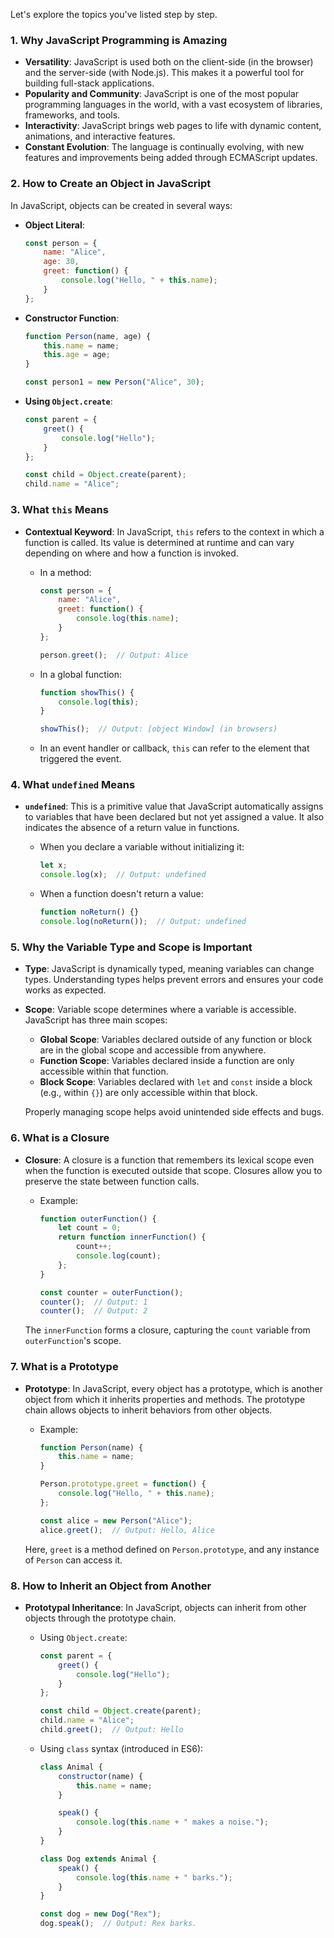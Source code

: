 Let's explore the topics you've listed step by step.

### **1. Why JavaScript Programming is Amazing**
- **Versatility**: JavaScript is used both on the client-side (in the browser) and the server-side (with Node.js). This makes it a powerful tool for building full-stack applications.
- **Popularity and Community**: JavaScript is one of the most popular programming languages in the world, with a vast ecosystem of libraries, frameworks, and tools.
- **Interactivity**: JavaScript brings web pages to life with dynamic content, animations, and interactive features.
- **Constant Evolution**: The language is continually evolving, with new features and improvements being added through ECMAScript updates.

### **2. How to Create an Object in JavaScript**
In JavaScript, objects can be created in several ways:

- **Object Literal**:
  ```javascript
  const person = {
      name: "Alice",
      age: 30,
      greet: function() {
          console.log("Hello, " + this.name);
      }
  };
  ```

- **Constructor Function**:
  ```javascript
  function Person(name, age) {
      this.name = name;
      this.age = age;
  }

  const person1 = new Person("Alice", 30);
  ```

- **Using `Object.create`**:
  ```javascript
  const parent = {
      greet() {
          console.log("Hello");
      }
  };

  const child = Object.create(parent);
  child.name = "Alice";
  ```

### **3. What `this` Means**
- **Contextual Keyword**: In JavaScript, `this` refers to the context in which a function is called. Its value is determined at runtime and can vary depending on where and how a function is invoked.
  
  - In a method:
    ```javascript
    const person = {
        name: "Alice",
        greet: function() {
            console.log(this.name);
        }
    };

    person.greet();  // Output: Alice
    ```

  - In a global function:
    ```javascript
    function showThis() {
        console.log(this);
    }

    showThis();  // Output: [object Window] (in browsers)
    ```

  - In an event handler or callback, `this` can refer to the element that triggered the event.

### **4. What `undefined` Means**
- **`undefined`**: This is a primitive value that JavaScript automatically assigns to variables that have been declared but not yet assigned a value. It also indicates the absence of a return value in functions.

  - When you declare a variable without initializing it:
    ```javascript
    let x;
    console.log(x);  // Output: undefined
    ```

  - When a function doesn't return a value:
    ```javascript
    function noReturn() {}
    console.log(noReturn());  // Output: undefined
    ```

### **5. Why the Variable Type and Scope is Important**
- **Type**: JavaScript is dynamically typed, meaning variables can change types. Understanding types helps prevent errors and ensures your code works as expected.
- **Scope**: Variable scope determines where a variable is accessible. JavaScript has three main scopes:
  - **Global Scope**: Variables declared outside of any function or block are in the global scope and accessible from anywhere.
  - **Function Scope**: Variables declared inside a function are only accessible within that function.
  - **Block Scope**: Variables declared with `let` and `const` inside a block (e.g., within `{}`) are only accessible within that block.

  Properly managing scope helps avoid unintended side effects and bugs.

### **6. What is a Closure**
- **Closure**: A closure is a function that remembers its lexical scope even when the function is executed outside that scope. Closures allow you to preserve the state between function calls.

  - Example:
    ```javascript
    function outerFunction() {
        let count = 0;
        return function innerFunction() {
            count++;
            console.log(count);
        };
    }

    const counter = outerFunction();
    counter();  // Output: 1
    counter();  // Output: 2
    ```

  The `innerFunction` forms a closure, capturing the `count` variable from `outerFunction`'s scope.

### **7. What is a Prototype**
- **Prototype**: In JavaScript, every object has a prototype, which is another object from which it inherits properties and methods. The prototype chain allows objects to inherit behaviors from other objects.

  - Example:
    ```javascript
    function Person(name) {
        this.name = name;
    }

    Person.prototype.greet = function() {
        console.log("Hello, " + this.name);
    };

    const alice = new Person("Alice");
    alice.greet();  // Output: Hello, Alice
    ```

  Here, `greet` is a method defined on `Person.prototype`, and any instance of `Person` can access it.

### **8. How to Inherit an Object from Another**
- **Prototypal Inheritance**: In JavaScript, objects can inherit from other objects through the prototype chain.

  - Using `Object.create`:
    ```javascript
    const parent = {
        greet() {
            console.log("Hello");
        }
    };

    const child = Object.create(parent);
    child.name = "Alice";
    child.greet();  // Output: Hello
    ```

  - Using `class` syntax (introduced in ES6):
    ```javascript
    class Animal {
        constructor(name) {
            this.name = name;
        }

        speak() {
            console.log(this.name + " makes a noise.");
        }
    }

    class Dog extends Animal {
        speak() {
            console.log(this.name + " barks.");
        }
    }

    const dog = new Dog("Rex");
    dog.speak();  // Output: Rex barks.
    ```
